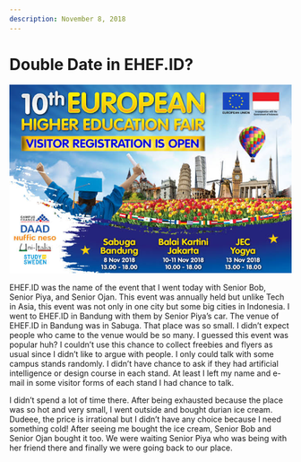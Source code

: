 ```yaml
---
description: November 8, 2018
---
```


# Double Date in EHEF.ID?

![](<../../.gitbook/assets/images (4).jpg>)

EHEF.ID was the name of the event that I went today with Senior Bob, Senior Piya, and Senior Ojan. This event was annually held but unlike Tech in Asia, this event was not only in one city but some big cities in Indonesia. I went to EHEF.ID in Bandung with them by Senior Piya’s car. The venue of EHEF.ID in Bandung was in Sabuga. That place was so small. I didn’t expect people who came to the venue would be so many. I guessed this event was popular huh? I couldn’t use this chance to collect freebies and flyers as usual since I didn’t like to argue with people. I only could talk with some campus stands randomly. I didn’t have chance to ask if they had artificial intelligence or design course in each stand. At least I left my name and e-mail in some visitor forms of each stand I had chance to talk.

I didn’t spend a lot of time there. After being exhausted because the place was so hot and very small, I went outside and bought durian ice cream. Dudeee, the price is irrational but I didn’t have any choice because I need something cold! After seeing me bought the ice cream, Senior Bob and Senior Ojan bought it too. We were waiting Senior Piya who was being with her friend there and finally we were going back to our place.
